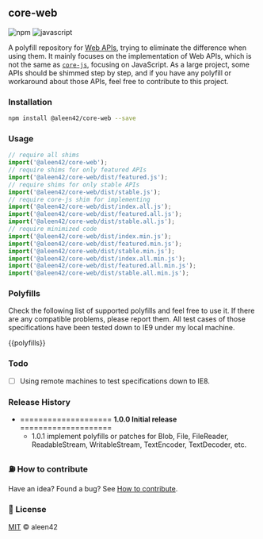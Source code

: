 ## core-web

![npm](https://badges.aleen42.com/src/npm.svg) ![javascript](https://badges.aleen42.com/src/javascript.svg)

A polyfill repository for [Web APIs](https://developer.mozilla.org/en-US/docs/Web/API), trying to eliminate the difference when using them. It mainly focuses on the implementation of Web APIs, which is not the same as [`core-js`](https://github.com/zloirock/core-js/), focusing on JavaScript. As a large project, some APIs should be shimmed step by step, and if you have any polyfill or workaround about those APIs, feel free to contribute to this project.

### Installation

```bash
npm install @aleen42/core-web --save
```

### Usage

```js
// require all shims
import('@aleen42/core-web');
// require shims for only featured APIs
import('@aleen42/core-web/dist/featured.js');
// require shims for only stable APIs
import('@aleen42/core-web/dist/stable.js');
// require core-js shim for implementing
import('@aleen42/core-web/dist/index.all.js');
import('@aleen42/core-web/dist/featured.all.js');
import('@aleen42/core-web/dist/stable.all.js');
// require minimized code
import('@aleen42/core-web/dist/index.min.js');
import('@aleen42/core-web/dist/featured.min.js');
import('@aleen42/core-web/dist/stable.min.js');
import('@aleen42/core-web/dist/index.all.min.js');
import('@aleen42/core-web/dist/featured.all.min.js');
import('@aleen42/core-web/dist/stable.all.min.js');
```

### Polyfills

Check the following list of supported polyfills and feel free to use it. If there are any compatible problems, please report them. All test cases of those specifications have been tested down to IE9 under my local machine.

{{polyfills}}

### Todo

- [ ] Using remote machines to test specifications down to IE8.

### Release History

* ==================== **1.0.0 Initial release** ====================
    * 1.0.1 implement polyfills or patches for Blob, File, FileReader, ReadableStream, WritableStream, TextEncoder, TextDecoder, etc.

### :fuelpump: How to contribute

Have an idea? Found a bug? See [How to contribute](https://wiki.aleen42.com/contribution.html).

### :scroll: License

[MIT](https://wiki.aleen42.com/MIT.html) © aleen42
